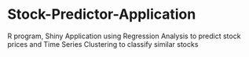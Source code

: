 # Stock-Predictor-Application
R program, Shiny Application using Regression Analysis to predict stock prices and Time Series Clustering to classify similar stocks
